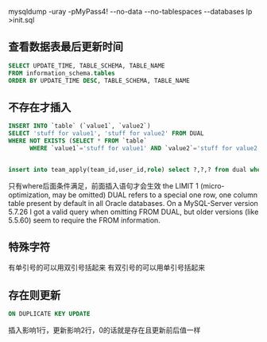 mysqldump  -uray -pMyPass4! --no-data --no-tablespaces --databases lp >init.sql

## 查看数据表最后更新时间
```sql
SELECT UPDATE_TIME, TABLE_SCHEMA, TABLE_NAME
FROM information_schema.tables
ORDER BY UPDATE_TIME DESC, TABLE_SCHEMA, TABLE_NAME
```

## 不存在才插入
```sql
INSERT INTO `table` (`value1`, `value2`) 
SELECT 'stuff for value1', 'stuff for value2' FROM DUAL 
WHERE NOT EXISTS (SELECT * FROM `table` 
      WHERE `value1`='stuff for value1' AND `value2`='stuff for value2' LIMIT 1) 


insert into team_apply(team_id,user_id,role) select ?,?,? from dual where not exists(select id from team_apply where team_id=? and user_id=?)
```
只有where后面条件满足，前面插入语句才会生效
the LIMIT 1 (micro-optimization, may be omitted)
DUAL refers to a special one row, one column table present by default in all Oracle databases. On a MySQL-Server version 5.7.26 I got a valid query when omitting FROM DUAL, but older versions (like 5.5.60) seem to require the FROM information. 

## 特殊字符
有单引号的可以用双引号括起来
有双引号的可以用单引号括起来

## 存在则更新
```sql
ON DUPLICATE KEY UPDATE
```
插入影响1行，更新影响2行，0的话就是存在且更新前后值一样
